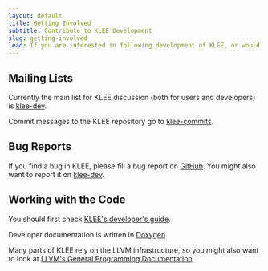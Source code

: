 ```yaml
---
layout: default
title: Getting Involved
subtitle: Contribute to KLEE Development
slug: getting-involved
lead: If you are interested in following development of KLEE, or would like to contribute, here are some resources that may prove useful.
---
```


## Mailing Lists

Currently the main list for KLEE discussion (both for users and developers) is [klee-dev]({{site.baseurl}}/klee-dev).

Commit messages to the KLEE repository go to [klee-commits](https://mailman.ic.ac.uk/mailman/listinfo/klee-commits).

## Bug Reports

If you find a bug in KLEE, please fill a bug report on [GitHub](https://github.com/klee/klee/issues/new). You might also want to report it on [klee-dev]({{site.baseurl}}/klee-dev).

## Working with the Code

You should first check [KLEE's developer's guide]({{site.baseurl}}/docs/developers-guide).

Developer documentation is written in [Doxygen](http://klee.github.io/klee/).

Many parts of KLEE rely on the LLVM infrastructure, so you might also want to look at [LLVM's General Programming Documentation](http://llvm.org/docs/#llvmprog).
